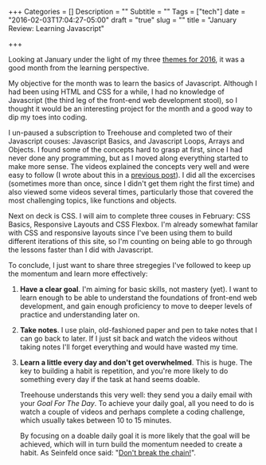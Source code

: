+++
Categories = []
Description = ""
Subtitle = ""
Tags = ["tech"]
date = "2016-02-03T17:04:27-05:00"
draft = "true"
slug = ""
title = "January Review: Learning Javascript"

+++

Looking at January under the light of my three [themes for 2016](/post/3words16/), it was a good month from the learning perspective. 

My objective for the month was to learn the basics of Javascript. Although I had been using HTML and CSS for a while, I had no knowledge of Javascript (the third leg of the front-end web development stool), so I thought it would be an interesting project for the month and a good way to dip my toes into coding.

I un-paused a subscription to Treehouse and completed two of their Javascript couses: Javascript Basics, and Javascript Loops, Arrays and Objects. I found some of the concepts hard to grasp at first, since I had never done any programming, but as I moved along everything started to make more sense. The videos explained the concepts very well and were easy to follow (I wrote about this in a [previous post](/post/onlineed)). I did all the excercises (sometimes more than once, since I didn't get them right the first time) and also viewed some videos several times, particularly those that covered the most challenging topics, like functions and objects.

Next on deck is CSS. I will aim to complete three couses in February: CSS Basics, Responsive Layouts and CSS Flexbox. I'm already somewhat familar with CSS and responsive layouts since I've been using them to build different iterations of this site, so I'm counting on being able to go through the lessons faster than I did with Javascript.

To conclude, I just want to share three stregegies I've followed to keep up the momentum and learn more effectively:

1. **Have a clear goal**. I'm aiming for basic skills, not mastery (yet). I want to learn enough to be able to understand the foundations of front-end web development, and gain enough proficiency to move to deeper levels of practice and understanding later on. 
2. **Take notes**. I use plain, old-fashioned paper and pen to take notes that I can go back to later. If I just sit back and watch the videos without taking notes I'll forget everything and would have wasted my time. 
3. **Learn a little every day and don't get overwhelmed**. This is huge. The key to building a habit is repetition, and you're more likely to do something every day if the task at hand seems doable.
 
	Treehouse understands this very well: they send you a daily email with your *Goal For The Day*. To achieve your daily goal, all you need to do is watch a couple of videos and perhaps complete a coding challenge, which usually takes between 10 to 15 minutes. 

	By focusing on a doable daily goal it is more likely that the goal will be achieved, which will in turn build the momentum needed to create a habit. As Seinfeld once said: "[Don't break the chain!](http://lifehacker.com/281626/jerry-seinfelds-productivity-secret)". 

